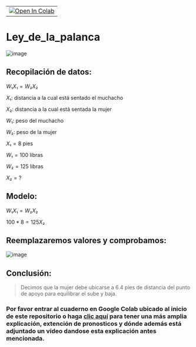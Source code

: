 <table align="center">  <td>    <a href="https://colab.research.google.com/drive/1_dpawSmKD6e6zk3mYGiW5TfL1bve9vp7#scrollTo=BQRxIrvxgfNS"_parent"><img src="https://colab.research.google.com/assets/colab-badge.svg" alt="Open In Colab"/></a>  </td></table>

# Ley_de_la_palanca

![image](https://user-images.githubusercontent.com/112005825/196057222-bbc043f1-19c9-4379-aff9-7ae9531042bc.png)
  
## Recopilación de datos:

$W₁X₁=W₂X₂$

$X₁$: distancia a la cual está sentado el muchacho

$X₂$: distancia a la cual está sentada la mujer

$W₁$: peso del muchacho

$W₂$: peso de la mujer

$X₁=8$ pies

$W₁=100$ libras

$W₂=125$ libras 

$X₂=?$
  
## Modelo:

$W₁X₁=W₂X₂$

$100*8=125X₂$
  
## Reemplazaremos valores y comprobamos:
![image](https://user-images.githubusercontent.com/112005825/196303255-aecdc502-b161-4f5e-914c-9357951462c5.png)


## Conclusión: 

> Decimos que la mujer debe ubicarse a $6.4$ pies de distancia del punto de apoyo para equilibrar el sube y baja.

### **Por favor entrar al cuaderno en Google Colab ubicado al inicio de este repositorio o haga [clic aquí](https://colab.research.google.com/drive/1_dpawSmKD6e6zk3mYGiW5TfL1bve9vp7#scrollTo=m8gAdMroylZr) para tener una más amplia explicación, extención de pronosticos y dónde además está adjuntado un vídeo dandose esta explicación antes mencionada.**
